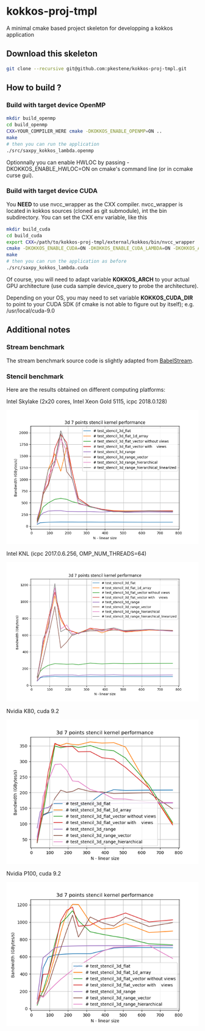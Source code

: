 # kokkos-proj-tmpl
A minimal cmake based project skeleton for developping a kokkos application

## Download this skeleton

```bash
git clone --recursive git@github.com:pkestene/kokkos-proj-tmpl.git
```

## How to build ?

### Build with target device OpenMP

```bash
mkdir build_openmp
cd build_openmp
CXX=YOUR_COMPILER_HERE cmake -DKOKKOS_ENABLE_OPENMP=ON ..
make
# then you can run the application
./src/saxpy_kokkos_lambda.openmp
```

Optionnally you can enable HWLOC by passing -DKOKKOS_ENABLE_HWLOC=ON on cmake's command line (or in ccmake curse gui).

### Build with target device CUDA

You **NEED** to use nvcc_wrapper as the CXX compiler. nvcc_wrapper is located in kokkos sources (cloned as git submodule), int the bin subdirectory. You can set the CXX env variable, like this

```bash
mkdir build_cuda
cd build_cuda
export CXX=/path/to/kokkos-proj-tmpl/external/kokkos/bin/nvcc_wrapper
cmake -DKOKKOS_ENABLE_CUDA=ON -DKOKKOS_ENABLE_CUDA_LAMBDA=ON -DKOKKOS_ARCH=Maxwell50 ..
make
# then you can run the application as before
./src/saxpy_kokkos_lambda.cuda
```

Of course, you will need to adapt variable **KOKKOS_ARCH** to your actual GPU architecture (use cuda sample device_query to probe the architecture).

Depending on your OS, you may need to set variable **KOKKOS_CUDA_DIR** to point to your CUDA SDK (if cmake is not able to figure out by itself); e.g. /usr/local/cuda-9.0


## Additional notes

### Stream benchmark

The stream benchmark source code is slightly adapted from [BabelStream](https://github.com/UoB-HPC/BabelStream).

### Stencil benchmark

Here are the results obtained on different computing platforms:

Intel Skylake (2x20 cores, Intel Xeon Gold 5115, icpc 2018.0.128)

![stencil bench skylake icpc](https://github.com/pkestene/kokkos-proj-tmpl/raw/master/doc/stencil/stencil_bench_alfven_skylake_icpc.png "Skylake (2x20 cores, Intel Xeon Gold 5115, icpc 2018.0.128)")

Intel KNL (icpc 2017.0.6.256, OMP_NUM_THREADS=64)

![stencil bench knl icpc_omp_64](https://github.com/pkestene/kokkos-proj-tmpl/raw/master/doc/stencil/stencil_bench_irene_knl_omp_64.png "Skylake (Intel KNL, icpc 2017.0.6.256, 64 threads)")

Nvidia K80, cuda 9.2

![stencil bench nvidia k80](https://github.com/pkestene/kokkos-proj-tmpl/raw/master/doc/stencil/stencil_bench_ouessant_k80.png "Nvidia K80, cuda 9.2")

Nvidia P100, cuda 9.2

![stencil bench nvidia p100](https://github.com/pkestene/kokkos-proj-tmpl/raw/master/doc/stencil/stencil_bench_ouessant_p100.png "Nvidia P100, cuda 9.2")

